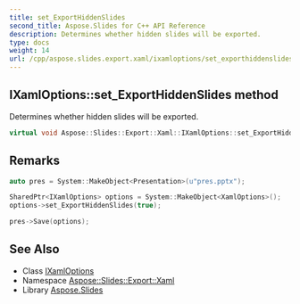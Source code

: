 ```yaml
---
title: set_ExportHiddenSlides
second_title: Aspose.Slides for C++ API Reference
description: Determines whether hidden slides will be exported.
type: docs
weight: 14
url: /cpp/aspose.slides.export.xaml/ixamloptions/set_exporthiddenslides/
---
```

## IXamlOptions::set_ExportHiddenSlides method


Determines whether hidden slides will be exported.

```cpp
virtual void Aspose::Slides::Export::Xaml::IXamlOptions::set_ExportHiddenSlides(bool value)=0
```

## Remarks



```cpp
auto pres = System::MakeObject<Presentation>(u"pres.pptx");

SharedPtr<IXamlOptions> options = System::MakeObject<XamlOptions>();
options->set_ExportHiddenSlides(true);

pres->Save(options);
```




## See Also

* Class [IXamlOptions](../)
* Namespace [Aspose::Slides::Export::Xaml](../../)
* Library [Aspose.Slides](../../../)
